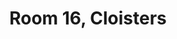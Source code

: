 ---
basin: En-Suite
cudn: true
floor: First
grade: 8
images: []
living_room: 'No'
location: Cloisters
name: '16'
network: Wired and Wireless
title: Room 16, Cloisters
---
